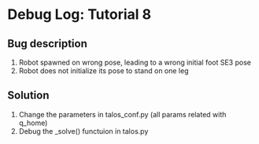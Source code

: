 # Debug Log: Tutorial 8

## Bug description

1. Robot spawned on wrong pose, leading to a wrong initial foot SE3 pose
2. Robot does not initialize its pose to stand on one leg

## Solution

1. Change the parameters in talos_conf.py (all params related with q_home)
2. Debug the _solve() functuion in talos.py